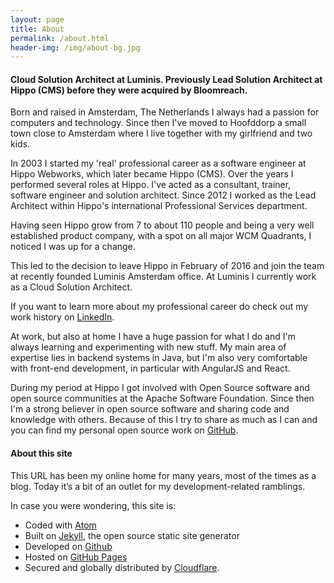 ```yaml
---
layout: page
title: About
permalink: /about.html
header-img: /img/about-bg.jpg
---
```


<h4>
  Cloud Solution Architect at Luminis.
  Previously Lead Solution Architect at Hippo (CMS) before they were acquired by Bloomreach.
</h4>

Born and raised in Amsterdam, The Netherlands I always had a passion for computers and technology. Since then I've moved to Hoofddorp a small town close to Amsterdam where I live together with my girlfriend and two kids.

In 2003 I started my 'real' professional career as a software engineer at Hippo Webworks, which later became Hippo (CMS). Over the years I performed several roles at Hippo. I've acted as a consultant, trainer, software engineer and solution architect. Since 2012 I worked as the Lead Architect within Hippo's international Professional Services department.

Having seen Hippo grow from 7 to about 110 people and being a very well established product company, with a spot on all major WCM Quadrants, I noticed I was up for a change.

This led to the decision to leave Hippo in February of 2016 and join the team at recently founded Luminis Amsterdam office. At Luminis I currently work as a Cloud Solution Architect.

If you want to learn more about my professional career do check out my work history on [LinkedIn](https://www.linkedin.com/in/jeroenreijn).

At work, but also at home I have a huge passion for what I do and I'm always learning and experimenting with new stuff. My main area of expertise lies in backend systems in Java, but I'm also very comfortable with front-end development, in particular with AngularJS and React.

During my period at Hippo I got involved with Open Source software and open source communities at the Apache Software Foundation. Since then I'm a strong believer in open source software and sharing code and knowledge with others. Because of this I try to share as much as I can and you can find my personal open source work on [GitHub](https://github.com/jreijn).

#### About this site

This URL has been my online home for many years, most of the times as a blog. Today it’s a bit of an outlet for my development-related ramblings.

In case you were wondering, this site is:

+ Coded with [Atom](https://atom.io/)
+ Built on [Jekyll](https://jekyllrb.com/), the open source static site generator
+ Developed on [Github](https://github.com/)
+ Hosted on [GitHub Pages](https://pages.github.com/)
+ Secured and globally distributed by [Cloudflare](https://www.cloudflare.com/).
